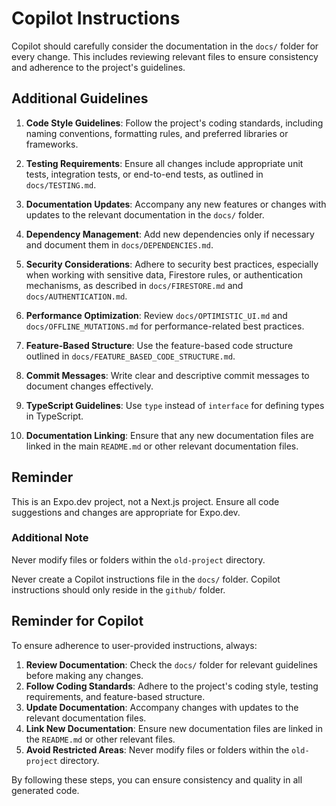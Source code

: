 # Copilot Instructions

Copilot should carefully consider the documentation in the `docs/` folder for every change. This includes reviewing relevant files to ensure consistency and adherence to the project's guidelines.

## Additional Guidelines

1. **Code Style Guidelines**: Follow the project's coding standards, including naming conventions, formatting rules, and preferred libraries or frameworks.

2. **Testing Requirements**: Ensure all changes include appropriate unit tests, integration tests, or end-to-end tests, as outlined in `docs/TESTING.md`.

3. **Documentation Updates**: Accompany any new features or changes with updates to the relevant documentation in the `docs/` folder.

4. **Dependency Management**: Add new dependencies only if necessary and document them in `docs/DEPENDENCIES.md`.

5. **Security Considerations**: Adhere to security best practices, especially when working with sensitive data, Firestore rules, or authentication mechanisms, as described in `docs/FIRESTORE.md` and `docs/AUTHENTICATION.md`.

6. **Performance Optimization**: Review `docs/OPTIMISTIC_UI.md` and `docs/OFFLINE_MUTATIONS.md` for performance-related best practices.

7. **Feature-Based Structure**: Use the feature-based code structure outlined in `docs/FEATURE_BASED_CODE_STRUCTURE.md`.

8. **Commit Messages**: Write clear and descriptive commit messages to document changes effectively.

9. **TypeScript Guidelines**: Use `type` instead of `interface` for defining types in TypeScript.

10. **Documentation Linking**: Ensure that any new documentation files are linked in the main `README.md` or other relevant documentation files.

## Reminder

This is an Expo.dev project, not a Next.js project. Ensure all code suggestions and changes are appropriate for Expo.dev.

### Additional Note

Never modify files or folders within the `old-project` directory.

Never create a Copilot instructions file in the `docs/` folder. Copilot instructions should only reside in the `github/` folder.

## Reminder for Copilot

To ensure adherence to user-provided instructions, always:

1. **Review Documentation**: Check the `docs/` folder for relevant guidelines before making any changes.
2. **Follow Coding Standards**: Adhere to the project's coding style, testing requirements, and feature-based structure.
3. **Update Documentation**: Accompany changes with updates to the relevant documentation files.
4. **Link New Documentation**: Ensure new documentation files are linked in the `README.md` or other relevant files.
5. **Avoid Restricted Areas**: Never modify files or folders within the `old-project` directory.

By following these steps, you can ensure consistency and quality in all generated code.
